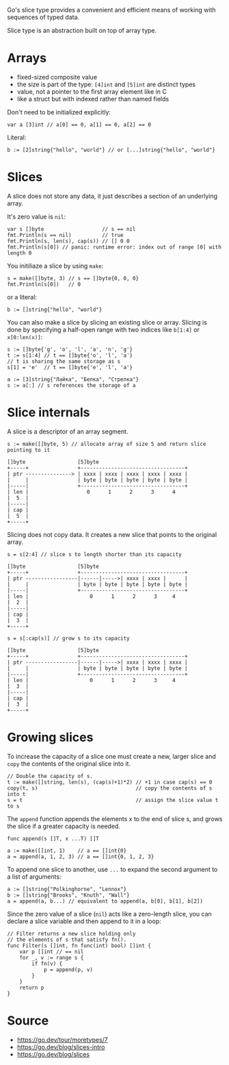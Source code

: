 Go's slice type provides a convenient and efficient means of working with sequences of typed data.

Slice type is an abstraction built on top of array type.

# Arrays

* fixed-sized composite value
* the size is part of the type: `[4]int` and `[5]int` are distinct types
* value, not a pointer to the first array element like in C
* like a struct but with indexed rather than named fields

Don't need to be initialized explicitly:

```
var a [3]int // a[0] == 0, a[1] == 0, a[2] == 0
```

Literal:

```
b := [2]string{"hello", "world"} // or [...]string{"hello", "world"}
```

# Slices

A slice does not store any data, it just describes a section of an underlying array.

It's zero value is `nil`:

```
var s []byte                   // s == nil
fmt.Println(s == nil)          // true
fmt.Println(s, len(s), cap(s)) // [] 0 0
fmt.Println(s[0]) // panic: runtime error: index out of range [0] with length 0
```

You initiliaze a slice by using `make`:

```
s = make([]byte, 3) // s == []byte{0, 0, 0}
fmt.Println(s[0])   // 0
```

or a literal:

```
b := []string{"hello", "world"}
```

You can also make a slice by slicing an existing slice or array. Slicing is done by specifying a half-open range with two indices like `b[1:4]` or `x[0:len(x)]`:

```
s := []byte{'g', 'o', 'l', 'a', 'n', 'g'}
t := s[1:4] // t == []byte{'o', 'l', 'a'}
// t is sharing the same storage as s
s[1] = 'e'  // t == []byte{'e', 'l', 'a'}

a := [3]string{"Лайка", "Белка", "Стрелка"}
s := a[:] // s references the storage of a
```

# Slice internals

A slice is a descriptor of an array segment.

```
s := make([]byte, 5) // allocate array of size 5 and return slice pointing to it

[]byte                 [5]byte                             
+-----+                +----------------------------------+
| ptr ---------------> | xxxx | xxxx | xxxx | xxxx | xxxx |
|     |                | byte | byte | byte | byte | byte |
|-----|                +----------------------------------+
| len |                   0      1      2      3      4         
|  5  |                                                    
|-----|                                                    
| cap |                                                    
|  5  |                                                    
+-----+      
```

Slicing does not copy data. It creates a new slice that points to the original array.

```
s = s[2:4] // slice s to length shorter than its capacity

[]byte                 [5]byte                             
+-----+                +----------------------------------+
| ptr -----------------|------|----->| xxxx | xxxx |      |
|     |                | byte | byte | byte | byte | byte |
|-----|                +----------------------------------+
| len |                    0      1      2      3     4       
|  2  |                                                    
|-----|                                                    
| cap |                                                    
|  3  |                                                    
+-----+      
```

```
s = s[:cap(s)] // grow s to its capacity

[]byte                 [5]byte                             
+-----+                +----------------------------------+
| ptr -----------------|------|----->| xxxx | xxxx | xxxx |
|     |                | byte | byte | byte | byte | byte |
|-----|                +----------------------------------+
| len |                    0      1      2      3     4       
|  3  |                                                    
|-----|                                                    
| cap |                                                    
|  3  |                                                    
+-----+      
```

# Growing slices

To increase the capacity of a slice one must create a new, larger slice and `copy` the contents of the original slice into it.

```
// Double the capacity of s.
t := make([]string, len(s), (cap(s)+1)*2) // +1 in case cap(s) == 0
copy(t, s)                                // copy the contents of s into t
s = t                                     // assign the slice value t to s
```

The `append` function appends the elements x to the end of slice s, and grows the slice if a greater capacity is needed.

```
func append(s []T, x ...T) []T
```

```
a := make([]int, 1)    // a == []int{0}
a = append(a, 1, 2, 3) // a == []int{0, 1, 2, 3} 
```

To append one slice to another, use `...` to expand the second argument to a list of arguments:

```
a := []string{"Polkinghorne", "Lennox"}
b := []string{"Brooks", "Knuth", "Wall"}
a = append(a, b...) // equivalent to append(a, b[0], b[1], b[2])
```

Since the zero value of a slice (`nil`) acts like a zero-length slice, you can declare a slice variable and then append to it in a loop:

```
// Filter returns a new slice holding only
// the elements of s that satisfy fn().
func Filter(s []int, fn func(int) bool) []int {
    var p []int // == nil
    for _, v := range s {
        if fn(v) {
            p = append(p, v)
        }
    }
    return p
}
```

# Source

* https://go.dev/tour/moretypes/7
* https://go.dev/blog/slices-intro
* https://go.dev/blog/slices

